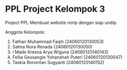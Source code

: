 # PPL Project Kelompok 3
Project PPL Membuat website mirip dengan siap undip.

Anggota Kelompok:
1. Fathan Muhammad Faqih             (24060120130053)
2. Salma Nora Renada                (24060120130050)
3. I Made Kresna Arya Wiguna        (24060120140143)
4. Fellia Gessangie Yohanshah Puteri (24060120130047)
5. Taskia Rorointan Sugyanti            (24060120140152)
